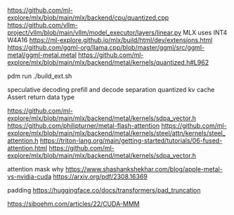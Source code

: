 https://github.com/ml-explore/mlx/blob/main/mlx/backend/cpu/quantized.cpp
https://github.com/vllm-project/vllm/blob/main/vllm/model_executor/layers/linear.py
MLX uses INT4 W4A16
https://ml-explore.github.io/mlx/build/html/dev/extensions.html
https://github.com/ggml-org/llama.cpp/blob/master/ggml/src/ggml-metal/ggml-metal.metal
https://github.com/ml-explore/mlx/blob/main/mlx/backend/metal/kernels/quantized.h#L962

pdm run ./build_ext.sh

speculative decoding
prefill and decode separation
quantized kv cache
Assert return data type

https://github.com/ml-explore/mlx/blob/main/mlx/backend/metal/kernels/sdpa_vector.h
https://github.com/philipturner/metal-flash-attention
https://github.com/ml-explore/mlx/blob/main/mlx/backend/metal/kernels/steel/attn/kernels/steel_attention.h
https://triton-lang.org/main/getting-started/tutorials/06-fused-attention.html
https://github.com/ml-explore/mlx/blob/main/mlx/backend/metal/kernels/sdpa_vector.h

attention mask why
https://www.shashankshekhar.com/blog/apple-metal-vs-nvidia-cuda
https://arxiv.org/pdf/2308.16369

padding
https://huggingface.co/docs/transformers/pad_truncation

https://siboehm.com/articles/22/CUDA-MMM
